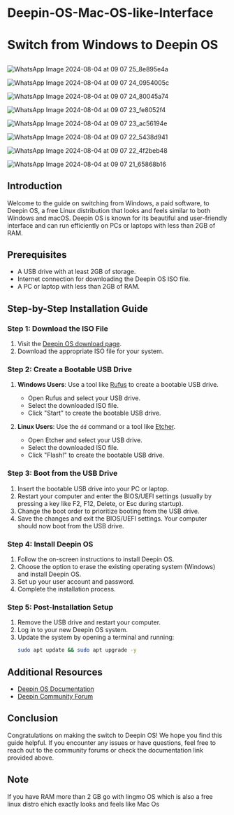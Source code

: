 # Deepin-OS-Mac-OS-like-Interface

# Switch from Windows to Deepin OS
##
![WhatsApp Image 2024-08-04 at 09 07 25_8e895e4a](https://github.com/user-attachments/assets/8f7ce163-8cdc-4e6e-b1e6-7de17464face)

![WhatsApp Image 2024-08-04 at 09 07 24_0954005c](https://github.com/user-attachments/assets/95d08c44-2ba5-44f4-8622-c8a0cbf5e648)

![WhatsApp Image 2024-08-04 at 09 07 24_80045a74](https://github.com/user-attachments/assets/b4b2ea14-a98d-426c-abe5-6961aaf19f42)

![WhatsApp Image 2024-08-04 at 09 07 23_fe8052f4](https://github.com/user-attachments/assets/91127cdb-50cc-4f23-9d3c-1b46aa1501b5)

![WhatsApp Image 2024-08-04 at 09 07 23_ac56194e](https://github.com/user-attachments/assets/c0084611-fe4d-43d8-b8bc-45b6b9fe7b5a)

![WhatsApp Image 2024-08-04 at 09 07 22_5438d941](https://github.com/user-attachments/assets/896d977c-d50a-48ab-bf7b-39f2db3d2c15)

![WhatsApp Image 2024-08-04 at 09 07 22_4f2beb48](https://github.com/user-attachments/assets/6c0edaa0-7d88-4c76-ad92-16de124300bd)

![WhatsApp Image 2024-08-04 at 09 07 21_65868b16](https://github.com/user-attachments/assets/2bd7584d-17fb-47cb-a84c-7fdc62a13dd3)

##
## Introduction

Welcome to the guide on switching from Windows, a paid software, to Deepin OS, a free Linux distribution that looks and feels similar to both Windows and macOS. Deepin OS is known for its beautiful and user-friendly interface and can run efficiently on PCs or laptops with less than 2GB of RAM.

## Prerequisites

- A USB drive with at least 2GB of storage.
- Internet connection for downloading the Deepin OS ISO file.
- A PC or laptop with less than 2GB of RAM.

## Step-by-Step Installation Guide

### Step 1: Download the ISO File

1. Visit the [Deepin OS download page](https://www.deepin.org/en/download/).
2. Download the appropriate ISO file for your system.

### Step 2: Create a Bootable USB Drive

1. **Windows Users**: Use a tool like [Rufus](https://rufus.ie/) to create a bootable USB drive.
   - Open Rufus and select your USB drive.
   - Select the downloaded ISO file.
   - Click "Start" to create the bootable USB drive.

2. **Linux Users**: Use the `dd` command or a tool like [Etcher](https://www.balena.io/etcher/).
   - Open Etcher and select your USB drive.
   - Select the downloaded ISO file.
   - Click "Flash!" to create the bootable USB drive.

### Step 3: Boot from the USB Drive

1. Insert the bootable USB drive into your PC or laptop.
2. Restart your computer and enter the BIOS/UEFI settings (usually by pressing a key like F2, F12, Delete, or Esc during startup).
3. Change the boot order to prioritize booting from the USB drive.
4. Save the changes and exit the BIOS/UEFI settings. Your computer should now boot from the USB drive.

### Step 4: Install Deepin OS

1. Follow the on-screen instructions to install Deepin OS.
2. Choose the option to erase the existing operating system (Windows) and install Deepin OS.
3. Set up your user account and password.
4. Complete the installation process.

### Step 5: Post-Installation Setup

1. Remove the USB drive and restart your computer.
2. Log in to your new Deepin OS system.
3. Update the system by opening a terminal and running:
   ```sh
   sudo apt update && sudo apt upgrade -y
   ```

## Additional Resources

- [Deepin OS Documentation](https://wiki.deepin.org/)
- [Deepin Community Forum](https://bbs.deepin.org/en)

## Conclusion

Congratulations on making the switch to Deepin OS! We hope you find this guide helpful. If you encounter any issues or have questions, feel free to reach out to the community forums or check the documentation link provided above.

## Note 

If you have RAM more than 2 GB go with lingmo OS which is also a free linux distro ehich exactly looks and feels like Mac Os
